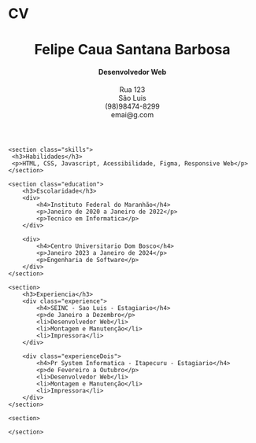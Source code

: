 # CV

<!DOCTYPE html>
<html lang="en">
<head>
    <meta charset="UTF-8">
    <meta name="viewport" content="width=device-width, initial-scale=1.0">
    <title>Document</title>
</head>
<body>
    <header>
        <h1>Felipe Caua Santana Barbosa</h1>
        <h4>Desenvolvedor Web</h4>
        <p>Rua 123 <br> São Luis <br> (98)98474-8299 <br> emai@g.com</p>
    </header>

    <section class="skills">
     <h3>Habilidades</h3>
     <p>HTML, CSS, Javascript, Acessibilidade, Figma, Responsive Web</p>
    </section>

    <section class="education">
        <h3>Escolaridade</h3>
        <div>
            <h4>Instituto Federal do Maranhão</h4>
            <p>Janeiro de 2020 a Janeiro de 2022</p>
            <p>Tecnico em Informatica</p>
        </div>
        
        <div>
            <h4>Centro Universitario Dom Bosco</h4>
            <p>Janeiro 2023 a Janeiro de 2024</p>
            <p>Engenharia de Software</p>
        </div>
    </section>

    <section>
        <h3>Experiencia</h3>
        <div class="experience">
            <h4>SEINC - Sao Luis - Estagiario</h4>
            <p>de Janeiro a Dezembro</p>
            <li>Desenvolvedor Web</li>
            <li>Montagem e Manutenção</li>
            <li>Impressora</li>
        </div>

        <div class="experienceDois">
            <h4>Pr System Informatica - Itapecuru - Estagiario</h4>
            <p>de Fevereiro a Outubro</p>
            <li>Desenvolvedor Web</li>
            <li>Montagem e Manutenção</li>
            <li>Impressora</li>
        </div>
    </section>

    <section>
        
    </section>
</body>
</html>
